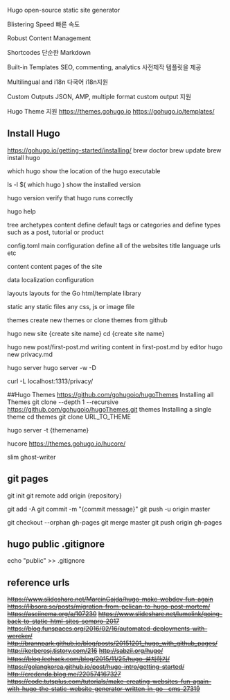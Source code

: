 Hugo
open-source static site generator

Blistering Speed
빠른 속도

Robust Content Management

Shortcodes
단순한 Markdown

Built-in Templates
SEO, commenting, analytics 사전제작 템플릿을 제공

Multilingual and i18n
다국어 i18n지원

Custom Outputs
JSON, AMP, multiple format custom output 지원

Hugo Theme 지원
https://themes.gohugo.io
https://gohugo.io/templates/

## Install Hugo
https://gohugo.io/getting-started/installing/
brew doctor
brew update
brew install hugo

which hugo
show the location of the hugo executable

ls -l $( which hugo )
show the installed version

hugo version
verify that hugo runs correctly

hugo help

tree
archetypes
	content define
	default tags or categories and define types such as a post, tutorial or product
	

config.toml
	main configuration 
	define all of the websites title
	language
	urls
	etc
	
content
	content pages of the site
	
data
	localization configuration
	
layouts
	layouts for the Go html/template library
	
static
	any static files
	any css, js or image file
	
themes
	create new themes or clone themes from github


hugo new site {create site name}
cd {create site name}

hugo new post/first-post.md
writing content in first-post.md by editor
hugo new privacy.md

hugo server
hugo server -w -D

curl -L localhost:1313/privacy/


##Hugo Themes
https://github.com/gohugoio/hugoThemes
Installing all Themes
	git clone --depth 1 --recursive https://github.com/gohugoio/hugoThemes.git themes
Installing a single theme
	cd themes
	git clone URL_TO_THEME
	
hugo server -t {themename}

hucore
https://themes.gohugo.io/hucore/

slim
ghost-writer


## git pages
git init
git remote add origin {repository}

git add -A
git commit -m "{commit message}"
git push -u origin master

git checkout --orphan gh-pages
git merge master
git push origin gh-pages


## hugo public .gitignore
echo "public" >> .gitignore





## reference urls
~~https://www.slideshare.net/MarcinGajda/hugo-make-webdev-fun-again~~
~~https://libsora.so/posts/migration-from-pelican-to-hugo-post-mortem/~~
~~https://asciinema.org/a/107230~~
~~https://www.slideshare.net/lumolink/going-back-to-static-html-sites-sempro-2017~~
~~https://blog.funspaces.org/2016/02/16/automated-deployments-with-wercker/~~
~~http://brannpark.github.io/blog/posts/20151201_hugo_with_github_pages/~~
~~http://kerberosj.tistory.com/216~~
~~http://sabzil.org/hugo/~~
~~https://blog.leehack.com/blog/2015/11/25/hugo-설치하기/~~
~~https://golangkorea.github.io/post/hugo-intro/getting-started/~~
~~http://credenda.blog.me/220574167327~~
~~https://code.tutsplus.com/tutorials/make-creating-websites-fun-again-with-hugo-the-static-website-generator-written-in-go--cms-27319~~

